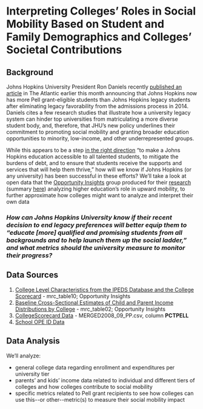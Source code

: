 # Interpreting Colleges’ Roles in Social Mobility Based on Student and Family Demographics and Colleges’ Societal Contributions

## Background 

Johns Hopkins University President Ron Daniels recently [published an article](https://www.theatlantic.com/ideas/archive/2020/01/why-we-ended-legacy-admissions-johns-hopkins/605131/?utm_source=feed) in The Atlantic earlier this month announcing that Johns Hopkins now has more Pell grant-eligible students than Johns Hopkins legacy students after eliminating legacy favorability from the admissions process in 2014. Daniels cites a few research studies that illustrate how a university legacy system can hinder top universities from matriculating a more diverse student body, and, therefore, that JHU’s new policy underlines their commitment to promoting social mobility and granting broader education opportunities to minority, low-income, and other underrepresented groups. 

While this appears to be a step [in the right direction](https://www.nytimes.com/2019/09/07/opinion/sunday/end-legacy-college-admissions.html) “to make a Johns Hopkins education accessible to all talented students, to mitigate the burdens of debt, and to ensure that students receive the supports and services that will help them thrive,” how will we know if Johns Hopkins (or any university) has been successful in these efforts? We’ll take a look at open data that the [Opportunity Insights](https://opportunityinsights.org/) group produced for their [research](http://www.equality-of-opportunity.org/papers/coll_mrc_paper.pdf) (summary [here](http://www.equality-of-opportunity.org/assets/documents/coll_mrc_summary.pdf
)) analyzing higher education’s role in upward mobility, to further approximate how colleges might want to analyze and interpret their own data

### *__How can Johns Hopkins University know if their recent decision to end legacy preferences will better equip them to “educate [more] qualified and promising students from all backgrounds and to help launch them up the social ladder,” and what metrics should the university measure to monitor their progress?__*

## Data Sources
1. [College Level Characteristics from the IPEDS Database and the College Scorecard](https://opportunityinsights.org/data/?geographic_level=100&topic=0&paper_id=0#resource-listing) - mrc_table10; Opportunity Insights
2. [Baseline Cross-Sectional Estimates of Child and Parent Income Distributions by College](https://opportunityinsights.org/data/?geographic_level=100&topic=0&paper_id=0#resource-listing) - mrc_table02; Opportunity Insights
3. [CollegeScorecard Data](https://collegescorecard.ed.gov/data/) - MERGED2008_09_PP.csv, column __PCTPELL__
4. [School OPE ID Data](https://www2.ed.gov/documents/press-releases/03122018-fws.pdf)

## Data Analysis
We’ll analyze: 
 - general college data regarding enrollment and expenditures per university tier
- parents’ and kids’ income data related to individual and different tiers of colleges and how colleges contribute to social mobility
- specific metrics related to Pell grant recipients to see how colleges can use this--or other--metric(s) to measure their social mobility impact 

###




